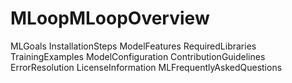 # MLoopMLoopOverview
MLGoals
InstallationSteps
ModelFeatures
RequiredLibraries
TrainingExamples
ModelConfiguration
ContributionGuidelines
ErrorResolution
LicenseInformation
MLFrequentlyAskedQuestions
